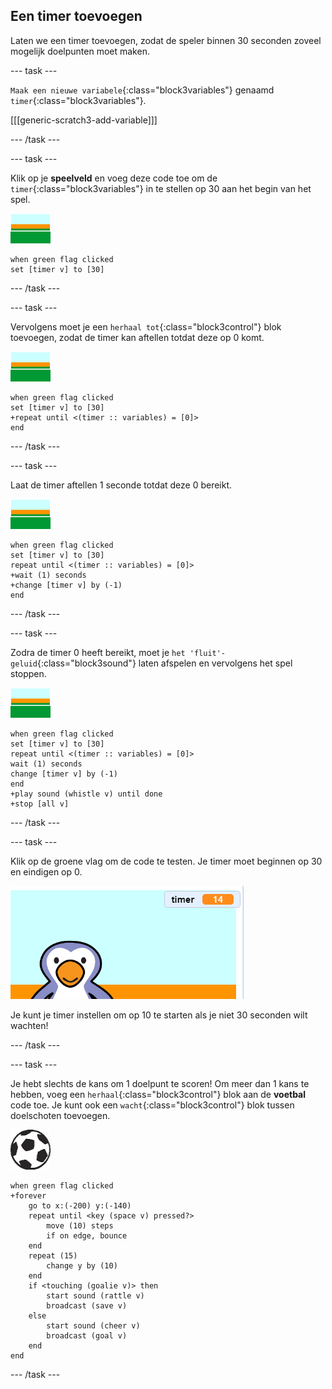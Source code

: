 ## Een timer toevoegen

Laten we een timer toevoegen, zodat de speler binnen 30 seconden zoveel mogelijk doelpunten moet maken.

--- task ---

`Maak een nieuwe variabele`{:class="block3variables"} genaamd `timer`{:class="block3variables"}.

[[[generic-scratch3-add-variable]]]

--- /task ---

--- task ---

Klik op je __speelveld__ en voeg deze code toe om de `timer`{:class="block3variables"} in te stellen op 30 aan het begin van het spel.

![speelveld sprite](images/stage-sprite.png)

```blocks3
when green flag clicked
set [timer v] to [30]
```

--- /task ---

--- task ---

Vervolgens moet je een `herhaal tot`{:class="block3control"} blok toevoegen, zodat de timer kan aftellen totdat deze op 0 komt.

![speelveld sprite](images/stage-sprite.png)

```blocks3
when green flag clicked
set [timer v] to [30]
+repeat until <(timer :: variables) = [0]>
end
```

--- /task ---

--- task ---

Laat de timer aftellen 1 seconde totdat deze 0 bereikt.

![speelveld sprite](images/stage-sprite.png)

```blocks3
when green flag clicked
set [timer v] to [30]
repeat until <(timer :: variables) = [0]>
+wait (1) seconds
+change [timer v] by (-1)
end
```

--- /task ---

--- task ---

Zodra de timer 0 heeft bereikt, moet je `het 'fluit'-geluid`{:class="block3sound"} laten afspelen en vervolgens het spel stoppen.

![speelveld sprite](images/stage-sprite.png)

```blocks3
when green flag clicked
set [timer v] to [30]
repeat until <(timer :: variables) = [0]>
wait (1) seconds
change [timer v] by (-1)
end
+play sound (whistle v) until done
+stop [all v]
```

--- /task ---

--- task ---

Klik op de groene vlag om de code te testen. Je timer moet beginnen op 30 en eindigen op 0.

![schermafbeelding](images/goalie-timer-test.png)

Je kunt je timer instellen om op 10 te starten als je niet 30 seconden wilt wachten!

--- /task ---

--- task ---

Je hebt slechts de kans om 1 doelpunt te scoren! Om meer dan 1 kans te hebben, voeg een `herhaal`{:class="block3control"} blok aan de __voetbal__ code toe. Je kunt ook een `wacht`{:class="block3control"} blok tussen doelschoten toevoegen.

![voetbal sprite](images/football-sprite.png)

```blocks3
when green flag clicked
+forever
	go to x:(-200) y:(-140)
	repeat until <key (space v) pressed?>
		move (10) steps
		if on edge, bounce
	end
	repeat (15)
		change y by (10)
	end
	if <touching (goalie v)> then
		start sound (rattle v)
		broadcast (save v)
	else
		start sound (cheer v)
		broadcast (goal v)
	end
end
```

--- /task ---

